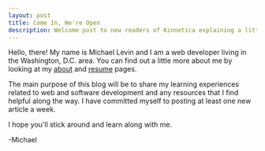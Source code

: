 ```yaml
---
layout: post
title: Come In, We're Open
description: Welcome post to new readers of Kinnetica explaining a little bit about the author and purpose of the blog.
---
```


Hello, there! My name is Michael Levin and I am a web developer living in the Washington, D.C. area. You can find out a little more about me by looking at my [about](/about) and [resume](/resume) pages.

The main purpose of this blog will be to share my learning experiences related to web and software development and any resources that I find helpful along the way. I have committed myself to posting at least one new article a week.

I hope you'll stick around and learn along with me.

-Michael